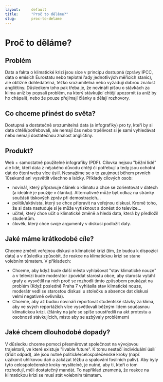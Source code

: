 ```yaml
---
layout:     default
title:      "Proč to děláme?"
slug:       proc-to-delame
---
```


# Proč to děláme?

## Problém
Data a fakta o klimatické krizi jsou sice v principu dostupná (zprávy IPCC, data o emisích Eurostatu nebo teplotní řady jednotlivých měřicích stanic), ale obtížně dohledatelná, těžko srozumitelná nebo vyžadují dobrou znalost angličtiny. Důsledkem toho pak třeba je, že novináři píšou o stávkách za klima aniž by popsali problém, na který stávkující chtějí upozornit (a aniž by ho chápali), nebo že pouze přejímají články a dělají rozhovory. 

## Co chceme přinést do světa?
Dostupná a dostatečně srozumitelná data (a infografiky) pro ty, kteří by si data chtěli/potřebovali, ale nemají čas nebo trpělivost si je sami vyhledávat nebo nemají dostatečnou znalost angličtiny. 

## Produkt? 
Web + samostatně použitelné infografiky (PDF). Cílovka nejsou "běžní lidé" ale lidé, kteří data z nějakého důvodu chtějí či potřebují a tedy jsou ochotni dát do čtení webu více úsilí. Nesnažíme se o to zaujmout během prvních 10sekund ani vysvětlit všechno a laicky. Příklady cílových osob:
- novinář, který připravuje článek o klimatu a chce se zorientovat v datech (a ideálně je použije v článku). Alternativně může být odkaz na stránky součástí tiskových zpráv při demostracích...
- politik/aktivista, který se chce připravit na veřejnou diskusi. Kromě toho, že si data nastuduje si je může vytisknout a donést do televize...
- učitel, který chce učit o klimatické změně a hledá data, která by předložil studentům.
- člověk, který chce svoje argumenty v diskusi podložit daty. 

## Jaké máme krátkodobé cíle?
Chceme změnit veřejnou diskusi o klimatické krizi (tím, že budou k dispozici data) a v důsledku způsobit, že reakce na klimatickou krizi se stane volebním tématem. V příkladech: 
- Chceme, aby když bude další město vyhlašovat "stav klimatické nouze" a v televizi bude moderátor zpovídat starostu obce, aby starosta vytáhl grafy a vysvětlil na nich proč se rozhodli tímto způsobem poukázat na problém (Když posledně Praha 7 vyhlásila stav klimatické nouze, moderátr vedl se starostou diskusi u stolečku a absence dat diskusi velmi negativně ovlivnila).  
- Chceme, aby až budou novináři reportovat studentské stávky za klima, aby ve svých reportážích více vysvětlovali běžným lidem současnou klimatickou krizi. (články na jaře se spíše soustředili na akt protestu a osobnosti stávkujících, místo aby se azbývaly problémem)

## Jaké chcem dlouhodobé dopady? 
V důsledku chceme pomoci přesměrovat společnost na vývojovou trajektorii, ve které existuje "livable future". K tomu nestačí individuální úsilí (třídit odpad), ale jsou nutné politické/celospolečenské kroky (např. uzákonit uhlíkovou daň a zakázat těžbu a spalování fosilních paliv). Aby byly tyto celospolečenské kroky myslitelné, je nutné, aby ti, kteří o tom rozhodují, měli dostatečný mandát. To například znamená, že reakce na klimatickou krizi se musí stát volebním tématem.  
